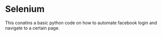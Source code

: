 # Selenium
This conatins a basic python code on how to automate facebook login and navigate to a certain page.
